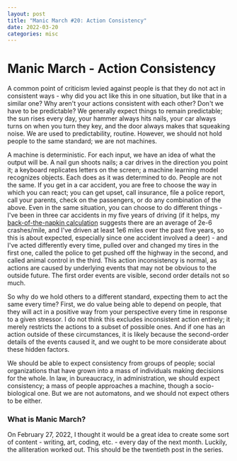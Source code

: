 ```yaml
---
layout: post
title: "Manic March #20: Action Consistency"
date: 2022-03-20
categories: misc
---
```


# Manic March - Action Consistency

A common point of criticism levied against people is that they do not act in consistent ways - why did you act like this in one situation, but like that in a similar one? Why aren't your actions consistent with each other? Don't we have to be predictable? We generally expect things to remain predictable; the sun rises every day, your hammer always hits nails, your car always turns on when you turn they key, and the door always makes that squeaking noise. We are used to predictability, routine. However, we should not hold people to the same standard; we are not machines.

A machine is deterministic. For each input, we have an idea of what the output will be. A nail gun shoots nails; a car drives in the direction you point it; a keyboard replicates letters on the screen; a machine learning model recognizes objects. Each does as it was determined to do. People are not the same. If you get in a car accident, you are free to choose the way in which you can react; you can get upset, call insurance, file a police report, call your parents, check on the passengers, or do any combination of the above. Even in the same situation, you can choose to do different things - I've been in three car accidents in my five years of driving (if it helps, my [back-of-the-napkin calculation](https://ftp.txdot.gov/pub/txdot-info/trf/crash_statistics/2019/01.pdf) suggests there are an average of 2e-6 crashes/mile, and I've driven at least 1e6 miles over the past five years, so this is about expected, especially since one accident involved a deer) - and I've acted differently every time, pulled over and changed my tires in the first one, called the police to get pushed off the highway in the second, and called animal control in the third. This action inconsistency is normal, as actions are caused by underlying events that may not be obvious to the outside future. The first order events are visible, second order details not so much.

So why do we hold others to a different standard, expecting them to act the same every time? First, we do value being able to depend on people, that they will act in a positive way from your perspective every time in response to a given stressor. I do not think this excludes inconsistent action entirely; it merely restricts the actions to a subset of possible ones. And if one has an action outside of these circumstances, it is likely because the second-order details of the events caused it, and we ought to be more considerate about these hidden factors. 

We should be able to expect consistency from groups of people; social organizations that have grown into a mass of individuals making decisions for the whole. In law, in bureaucracy, in administration, we should expect consistency; a mass of people approaches a machine, though a socio-biological one. But we are not automatons, and we should not expect others to be either.

### What is Manic March?
On February 27, 2022, I thought it would be a great idea to create some sort of content - writing, art, coding, etc. - every day of the next month. Luckily, the alliteration worked out. This should be the twentieth post in the series.
